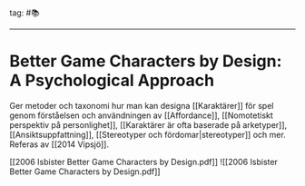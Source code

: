 tag: #📚
- - - 
# Better Game Characters by Design: A Psychological Approach
Ger metoder och taxonomi  hur man kan designa [[Karaktärer]] för spel genom förståelsen och användningen av [[Affordance]], [[Nomotetiskt perspektiv på personlighet]], [[Karaktärer är ofta baserade på arketyper]], [[Ansiktsuppfattning]], [[Stereotyper och fördomar|stereotyper]] och mer. Referas av [[2014 Vipsjö]].

[[2006 Isbister Better Game Characters by Design.pdf]]
![[2006 Isbister Better Game Characters by Design.pdf]]